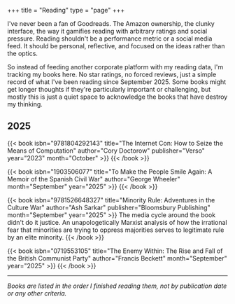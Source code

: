 +++
title = "Reading"
type = "page"
+++

I've never been a fan of Goodreads. The Amazon ownership, the clunky interface, the way it gamifies reading with arbitrary ratings and social pressure. Reading shouldn't be a performance metric or a social media feed. It should be personal, reflective, and focused on the ideas rather than the optics.

So instead of feeding another corporate platform with my reading data, I'm tracking my books here. No star ratings, no forced reviews, just a simple record of what I've been reading since September 2025. Some books might get longer thoughts if they're particularly important or challenging, but mostly this is just a quiet space to acknowledge the books that have destroy my thinking.

## 2025

<div class="book-grid">

{{< book isbn="9781804292143" title="The Internet Con: How to Seize the Means of Computation" author="Cory Doctorow" publisher="Verso" year="2023" month="October" >}}
{{< /book >}}

{{< book isbn="1903506077" title="To Make the People Smile Again: A Memoir of the Spanish Civil War" author="George Wheeler" month="September" year="2025" >}}
{{< /book >}}

{{< book isbn="9781526648327" title="Minority Rule: Adventures in the Culture War" author="Ash Sarkar" publisher="Bloomsbury Publishing" month="September" year="2025" >}}
The media cycle around the book didn't do it justice. An unapologetically Marxist analysis of how the irrational fear that minorities are trying to oppress majorities serves to legitimate rule by an elite minority.
{{< /book >}}

{{< book isbn="0719553105" title="The Enemy Within: The Rise and Fall of the British Communist Party" author="Francis Beckett" month="September" year="2025" >}}
{{< /book >}}

</div>

---

*Books are listed in the order I finished reading them, not by publication date or any other criteria.*
